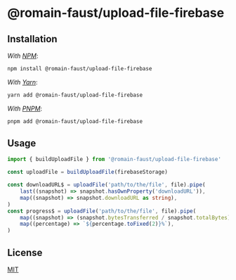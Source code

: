 # @romain-faust/upload-file-firebase

## Installation

_With [NPM](https://www.npmjs.com/)_:

```bash
npm install @romain-faust/upload-file-firebase
```

_With [Yarn](https://classic.yarnpkg.com/)_:

```bash
yarn add @romain-faust/upload-file-firebase
```

_With [PNPM](https://pnpm.io/)_:

```bash
pnpm add @romain-faust/upload-file-firebase
```

## Usage

<!-- prettier-ignore -->
```ts
import { buildUploadFile } from '@romain-faust/upload-file-firebase'

const uploadFile = buildUploadFile(firebaseStorage)

const downloadURL$ = uploadFile('path/to/the/file', file).pipe(
    last((snapshot) => snapshot.hasOwnProperty('downloadURL')),
    map((snapshot) => snapshot.downloadURL as string),
)
const progress$ = uploadFile('path/to/the/file', file).pipe(
    map((snapshot) => (snapshot.bytesTransferred / snapshot.totalBytes) * 100),
    map((percentage) => `${percentage.toFixed(2)}%`),
)
```

## License

[MIT](./license.md)
